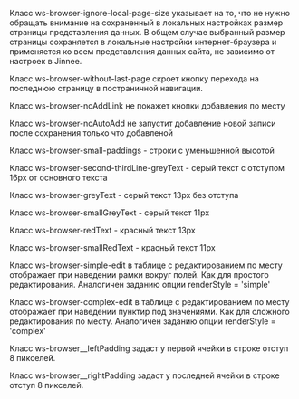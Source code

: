 Класс ws-browser-ignore-local-page-size указывает на то, что не нужно обращать внимание на сохраненный в локальных настройках размер страницы представления данных.
В общем случае выбранный размер страницы сохраняется в локальные настройки интернет-браузера и применяется ко всем представления данных сайта, не зависимо от настроек в Jinnee.

Класс ws-browser-without-last-page скроет кнопку перехода на последнюю страницу в постраничной навигации.

Класс ws-browser-noAddLink не покажет кнопки добавления по месту

Класс ws-browser-noAutoAdd не запустит добавление новой записи после сохранения только что добавленой

Класс ws-browser-small-paddings - строки с уменьшенной высотой

Класс ws-browser-second-thirdLine-greyText - серый текст с отступом 16px от основного текста

Класс ws-browser-greyText - серый текст 13px без отступа

Класс ws-browser-smallGreyText - серый текст 11px

Класс ws-browser-redText - красный текст 13px

Класс ws-browser-smallRedText - красный текст 11px

Класс ws-browser-simple-edit в таблице с редактированием по месту отображает при наведении рамки вокруг полей. Как для простого редактирования. Аналогичен заданию опции renderStyle = 'simple'

Класс ws-browser-complex-edit в таблице с редактированием по месту отображает при наведении пунктир под значениями. Как для сложного редактирования по месту. Аналогичен заданию опции renderStyle = 'complex'

Класс ws-browser__leftPadding задаст у первой ячейки в строке отступ 8 пикселей.

Класс ws-browser__rightPadding задаст у последней ячейки в строке отступ 8 пикселей.
